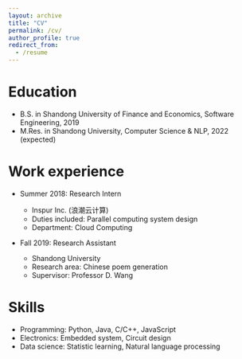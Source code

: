 ```yaml
---
layout: archive
title: "CV"
permalink: /cv/
author_profile: true
redirect_from:
  - /resume
---
```


Education
======
* B.S. in Shandong University of Finance and Economics, Software Engineering, 2019
* M.Res. in Shandong University, Computer Science & NLP, 2022 (expected)

Work experience
======
* Summer 2018: Research Intern
  * Inspur Inc. (浪潮云计算)
  * Duties included: Parallel computing system design
  * Department: Cloud Computing

* Fall 2019: Research Assistant
  * Shandong University
  * Research area: Chinese poem generation
  * Supervisor: Professor D. Wang
  
Skills
======
* Programming: Python, Java, C/C++, JavaScript
* Electronics: Embedded system, Circuit design
* Data science: Statistic learning, Natural language processing

